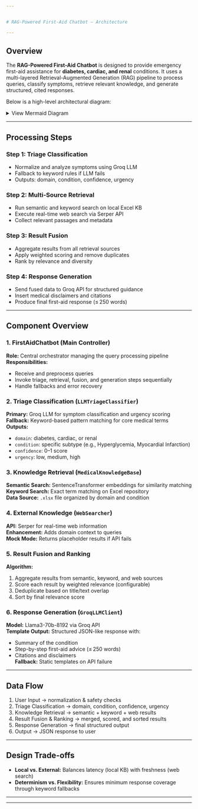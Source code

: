 ```yaml
---


# RAG-Powered First-Aid Chatbot – Architecture

---
```

## Overview

The **RAG-Powered First-Aid Chatbot** is designed to provide emergency first-aid assistance for **diabetes, cardiac, and renal** conditions. It uses a multi-layered Retrieval-Augmented Generation (RAG) pipeline to process queries, classify symptoms, retrieve relevant knowledge, and generate structured, cited responses.

Below is a high-level architectural diagram:

<details>
<summary>View Mermaid Diagram </summary>

```mermaid
%%{init: {
  'theme': 'base',
  'themeVariables': {
    'fontFamily': 'Segoe UI, Tahoma, Geneva, Verdana, sans-serif',
    'fontSize': '13px',
    'primaryTextColor': '#2c3e50',
    'primaryBorderColor': '#3498db',
    'primaryColor': '#ecf0f1',
    'lineColor': '#34495e'
  }
}}%%
graph TB
    %% Main Flow
    User[User Input] --> MainBot[FirstAidChatbot]

    %% Core Pipeline
    MainBot --> Step1[Step 1: Triage Classification]
    MainBot --> Step2[Step 2: Multi-Source Retrieval]
    MainBot --> Step3[Step 3: Result Fusion]
    MainBot --> Step4[Step 4: Response Generation]

    %% Triage Components
    Step1 --> GroqLLM[Groq LLM]
    Step1 --> Keywords[Keyword Fallback]

    %% Retrieval Components
    Step2 --> Semantic[Semantic Search]
    Step2 --> Keyword[Keyword Search]
    Step2 --> Web[Web Search]

    %% Knowledge Base
    Semantic --> KB[Knowledge Base]
    Keyword --> KB
    KB --> Data[(Excel Data)]
    KB --> Embeddings[(Vector Embeddings)]

    %% External APIs
    Web --> SerperAPI[Serper API]
    GroqLLM --> GroqAPI[Groq API]

    %% Final Processing
    Semantic --> Step3
    Keyword --> Step3
    Web --> Step3
    Step3 --> Step4
    Step4 --> Output[Final Response]

    %% Styling
    classDef primary fill:#2980b9,stroke:#1f4e79,stroke-width:3px,color:#ffffff,font-weight:bold
    classDef process fill:#27ae60,stroke:#1e8449,stroke-width:2px,color:#ffffff,font-weight:500
    classDef data fill:#e74c3c,stroke:#c0392b,stroke-width:2px,color:#ffffff,font-weight:500
    classDef api fill:#f39c12,stroke:#d68910,stroke-width:2px,color:#ffffff,font-weight:500
    classDef accent fill:#9b59b6,stroke:#7d3c98,stroke-width:2px,color:#ffffff,font-weight:500

    class User,MainBot,Output primary
    class Step1,Step2,Step3,Step4 process
    class KB,Data,Embeddings data
    class GroqAPI,SerperAPI,GroqLLM,Web api
    class Semantic,Keyword,Keywords accent
 ```
 </details>

 ---

## Processing Steps

### Step 1: Triage Classification
- Normalize and analyze symptoms using Groq LLM
- Fallback to keyword rules if LLM fails
- Outputs: domain, condition, confidence, urgency

### Step 2: Multi-Source Retrieval
- Run semantic and keyword search on local Excel KB
- Execute real-time web search via Serper API
- Collect relevant passages and metadata

### Step 3: Result Fusion
- Aggregate results from all retrieval sources
- Apply weighted scoring and remove duplicates
- Rank by relevance and diversity

### Step 4: Response Generation
- Send fused data to Groq API for structured guidance
- Insert medical disclaimers and citations
- Produce final first-aid response (≤ 250 words)

---


## Component Overview

### 1. FirstAidChatbot (Main Controller)
**Role:** Central orchestrator managing the query processing pipeline  
**Responsibilities:**
- Receive and preprocess queries
- Invoke triage, retrieval, fusion, and generation steps sequentially
- Handle fallbacks and error recovery

### 2. Triage Classification (`LLMTriageClassifier`)
**Primary:** Groq LLM for symptom classification and urgency scoring  
**Fallback:** Keyword-based pattern matching for core medical terms  
**Outputs:**
- `domain`: diabetes, cardiac, or renal
- `condition`: specific subtype (e.g., Hyperglycemia, Myocardial Infarction)
- `confidence`: 0–1 score
- `urgency`: low, medium, high

### 3. Knowledge Retrieval (`MedicalKnowledgeBase`)
**Semantic Search:** SentenceTransformer embeddings for similarity matching  
**Keyword Search:** Exact term matching on Excel repository  
**Data Source:** `.xlsx` file organized by domain and condition

### 4. External Knowledge (`WebSearcher`)
**API:** Serper for real-time web information  
**Enhancement:** Adds domain context to queries  
**Mock Mode:** Returns placeholder results if API fails

### 5. Result Fusion and Ranking
**Algorithm:**
1. Aggregate results from semantic, keyword, and web sources
2. Score each result by weighted relevance (configurable)
3. Deduplicate based on title/text overlap
4. Sort by final relevance score

### 6. Response Generation (`GroqLLMClient`)
**Model:** Llama3-70b-8192 via Groq API  
**Template Output:** Structured JSON-like response with:
- Summary of the condition
- Step-by-step first-aid advice (≤ 250 words)
- Citations and disclaimers  
**Fallback:** Static templates on API failure

---

## Data Flow

1. User Input → normalization & safety checks  
2. Triage Classification → domain, condition, confidence, urgency  
3. Knowledge Retrieval → semantic + keyword + web results  
4. Result Fusion & Ranking → merged, scored, and sorted results  
5. Response Generation → final structured output  
6. Output → JSON response to user

---

## Design Trade-offs

- **Local vs. External:** Balances latency (local KB) with freshness (web search)
- **Determinism vs. Flexibility:** Ensures minimum response coverage through keyword fallbacks

---

---


